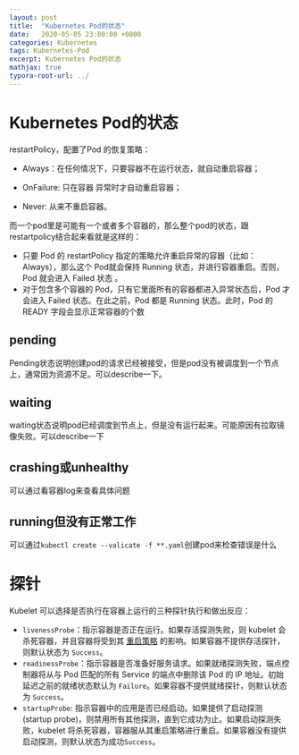```yaml
---
layout: post
title:  "Kubernetes Pod的状态"
date:   2020-05-05 23:00:00 +0800
categories: Kubernetes
tags: Kubernetes-Pod
excerpt: Kubernetes Pod的状态
mathjax: true
typora-root-url: ../
---
```


# Kubernetes Pod的状态

restartPolicy，配置了Pod 的恢复策略：

* Always：在任何情况下，只要容器不在运行状态，就自动重启容器；

* OnFailure: 只在容器 异常时才自动重启容器；

* Never: 从来不重启容器。

而一个pod里是可能有一个或者多个容器的，那么整个pod的状态，跟restartpolicy结合起来看就是这样的：

* 只要 Pod 的 restartPolicy 指定的策略允许重启异常的容器（比如：Always），那么这个 Pod就会保持 Running 状态，并进行容器重启。否则，Pod 就会进入 Failed 状态 。
* 对于包含多个容器的 Pod，只有它里面所有的容器都进入异常状态后，Pod 才会进入 Failed 状态。在此之前，Pod 都是 Running 状态。此时，Pod 的 READY 字段会显示正常容器的个数

## pending

Pending状态说明创建pod的请求已经被接受，但是pod没有被调度到一个节点上，通常因为资源不足。可以describe一下。

## waiting

waiting状态说明pod已经调度到节点上，但是没有运行起来。可能原因有拉取镜像失败。可以describe一下

## crashing或unhealthy

可以通过看容器log来查看具体问题

## running但没有正常工作

可以通过`kubectl create --valicate -f **.yaml`创建pod来检查错误是什么

# 探针

Kubelet 可以选择是否执行在容器上运行的三种探针执行和做出反应：

- `livenessProbe`：指示容器是否正在运行。如果存活探测失败，则 kubelet 会杀死容器，并且容器将受到其 [重启策略](https://kubernetes.io/docs/concepts/workloads/pods/pod-lifecycle/#restart-policy) 的影响。如果容器不提供存活探针，则默认状态为 `Success`。
- `readinessProbe`：指示容器是否准备好服务请求。如果就绪探测失败，端点控制器将从与 Pod 匹配的所有 Service 的端点中删除该 Pod 的 IP 地址。初始延迟之前的就绪状态默认为 `Failure`。如果容器不提供就绪探针，则默认状态为 `Success`。
- `startupProbe`: 指示容器中的应用是否已经启动。如果提供了启动探测(startup probe)，则禁用所有其他探测，直到它成功为止。如果启动探测失败，kubelet 将杀死容器，容器服从其重启策略进行重启。如果容器没有提供启动探测，则默认状态为成功`Success`。